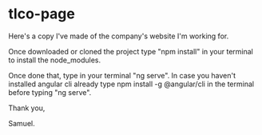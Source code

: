 # tlco-page

Here's a copy I've made of the company's website I'm working for.

Once downloaded or cloned the project type "npm install" in your terminal to install the node_modules.

Once done that, type in your terminal "ng serve". In case you haven't installed angular cli already type npm install -g @angular/cli in the terminal before typing "ng serve".

Thank you,

Samuel.
